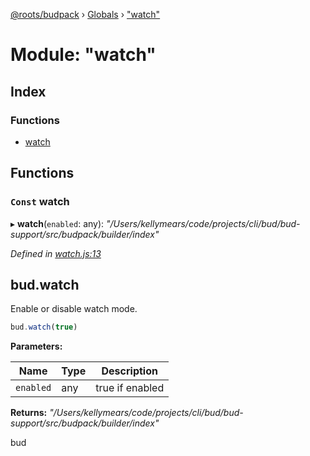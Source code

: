[@roots/budpack](../README.md) › [Globals](../globals.md) › ["watch"](_watch_.md)

# Module: "watch"

## Index

### Functions

* [watch](_watch_.md#const-watch)

## Functions

### `Const` watch

▸ **watch**(`enabled`: any): *"/Users/kellymears/code/projects/cli/bud/bud-support/src/budpack/builder/index"*

*Defined in [watch.js:13](https://github.com/roots/bud-support/blob/91a13d1/src/budpack/builder/api/watch.js#L13)*

## bud.watch

Enable or disable watch mode.

```js
bud.watch(true)
```

**Parameters:**

Name | Type | Description |
------ | ------ | ------ |
`enabled` | any | true if enabled |

**Returns:** *"/Users/kellymears/code/projects/cli/bud/bud-support/src/budpack/builder/index"*

bud
